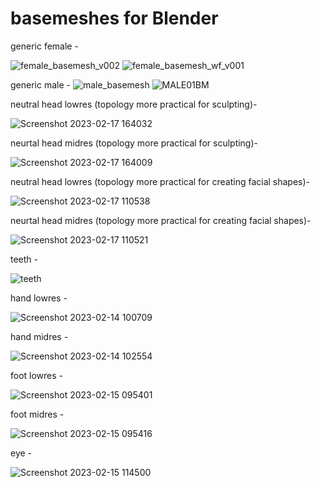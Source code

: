 # basemeshes for Blender

generic female - 

![female_basemesh_v002](https://user-images.githubusercontent.com/78473045/222640905-4466b0c5-0690-42c3-acd2-eadd53f27c39.png)
![female_basemesh_wf_v001](https://user-images.githubusercontent.com/78473045/222640909-5dedb5ad-ed7d-4a9f-a302-525dbb0b7ba3.png)

generic male - 
![male_basemesh](https://github.com/dan283/basemeshes/assets/78473045/3a618540-7c40-4355-a09e-8ab6e806a09a)
![MALE01BM](https://github.com/dan283/basemeshes/assets/78473045/1cc5dc83-6147-4a29-a4dc-a2a7daf264eb)

neutral head lowres (topology more practical for sculpting)- 

![Screenshot 2023-02-17 164032](https://user-images.githubusercontent.com/78473045/219544107-e26784fb-311b-4041-b784-eead107cff18.png)

neurtal head midres (topology more practical for sculpting)- 

![Screenshot 2023-02-17 164009](https://user-images.githubusercontent.com/78473045/219544122-dbb17076-8e31-4808-a6af-7a8fa5a1bdf7.png)

neutral head lowres (topology more practical for creating facial shapes)- 

![Screenshot 2023-02-17 110538](https://user-images.githubusercontent.com/78473045/219498088-8b172178-6e36-41ed-a248-c82d345a0138.png)

neurtal head midres (topology more practical for creating facial shapes)- 

![Screenshot 2023-02-17 110521](https://user-images.githubusercontent.com/78473045/219498023-8da92385-3970-46a8-b201-2892d4991e0a.png)

teeth - 

![teeth](https://user-images.githubusercontent.com/78473045/218334471-c3ea352b-133d-47bf-b4ea-7acc3f0fe6b8.png)

hand lowres - 

![Screenshot 2023-02-14 100709](https://user-images.githubusercontent.com/78473045/218576138-ea2c2db6-9a77-4d1b-83f5-f16baa2bf72f.png)

hand midres - 

![Screenshot 2023-02-14 102554](https://user-images.githubusercontent.com/78473045/218578106-a75ab748-11fa-4352-a428-dcf6bc62a3b6.png)

foot lowres - 

![Screenshot 2023-02-15 095401](https://user-images.githubusercontent.com/78473045/218864318-62ab34f0-1389-4d46-9d78-202671b051ae.png)

foot midres - 

![Screenshot 2023-02-15 095416](https://user-images.githubusercontent.com/78473045/218864293-de64dce1-6006-4967-92b3-cabe3c9a90a1.png)

eye - 

![Screenshot 2023-02-15 114500](https://user-images.githubusercontent.com/78473045/218881147-5280e0db-9b11-40d4-8257-62055002a1c7.png)





